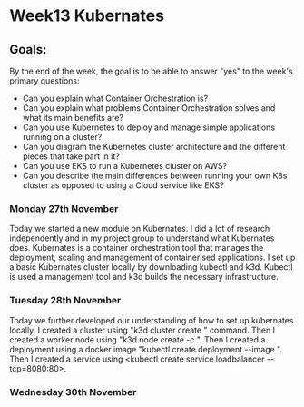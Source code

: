 <h1>Week13 Kubernates</h1>

<h2>Goals:</h2>

By the end of the week, the goal is to be able to answer "yes" to the week's primary questions:
- Can you explain what Container Orchestration is?
- Can you explain what problems Container Orchestration solves and what its main benefits are?
- Can you use Kubernetes to deploy and manage simple applications running on a cluster?
- Can you diagram the Kubernetes cluster architecture and the different pieces that take part in it?
- Can you use EKS to run a Kubernetes cluster on AWS?
- Can you describe the main differences between running your own K8s cluster as opposed to using a Cloud service like EKS?


<h3>Monday 27th November</h3>

Today we started a new module on Kubernates. I did a lot of research independently and in my project group to understand what Kubernates does. Kubernates is a container orchestration tool that manages the deployment, scaling and management of containerised applications. I set up a basic Kubernates cluster locally by downloading kubectl and k3d. Kubectl is used a management tool and k3d builds the necessary infrastructure. 

<h3>Tuesday 28th November</h3>

Today we further developed our understanding of how to set up kubernates locally. I created a cluster using "k3d cluster create <cluster name>" command. Then I created a worker node using "k3d node create <node name> -c <cluster name>". Then I created a deployment using a docker image "kubectl create deployment <name of deployment> --image <name of image>". Then I created a service using <kubectl create service loadbalancer <name of deployment> --tcp=8080:80>.

<h3>Wednesday 30th November</h3>
